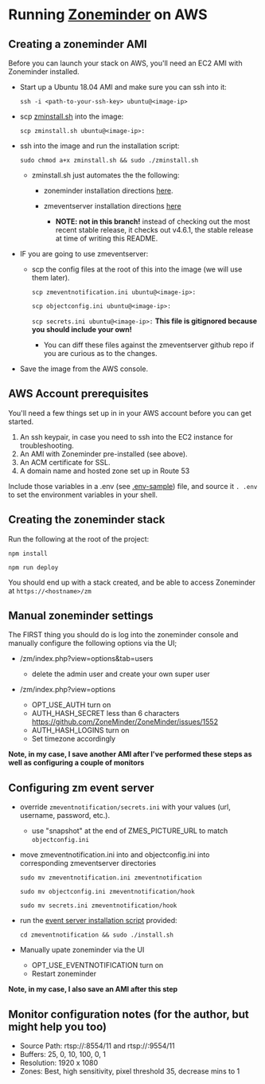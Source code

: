 # Running [Zoneminder](https://zoneminder.com/) on AWS

## Creating a zoneminder AMI

Before you can launch your stack on AWS, you'll need an EC2 AMI with Zoneminder installed.

*   Start up a Ubuntu 18.04 AMI and make sure you can ssh into it:

    `ssh -i <path-to-your-ssh-key> ubuntu@<image-ip>`
    
*   scp [zminstall.sh](./zminstall.sh) into the image:
    
    `scp zminstall.sh ubuntu@<image-ip>:`
        
*   ssh into the image and run the installation script: 
        
    `sudo chmod a+x zminstall.sh && sudo ./zminstall.sh`
        
    *   zminstall.sh just automates the the following:
    
        * zoneminder installation directions
        [here](https://zoneminder.readthedocs.io/en/latest/installationguide/ubuntu.html#easy-way-ubuntu-18-04-bionic).
        
        * zmeventserver installation directions
        [here](https://zmeventnotification.readthedocs.io/en/latest/guides/install.html)
        
            *   **NOTE: not in this branch!** instead of checking out the most recent stable release,
                it checks out v4.6.1, the stable release at time of writing this README.
            
*   IF you are going to use zmeventserver:

    *   scp the config files at the root of this into the image (we will use them later).
    
        `scp zmeventnotification.ini ubuntu@<image-ip>:`
        
        `scp objectconfig.ini ubuntu@<image-ip>:`
        
        `scp secrets.ini ubuntu@<image-ip>:` **This file is gitignored because you should include your own!**
        
        *   You can diff these files against the zmeventserver github repo if you are curious as to the changes.
        
*   Save the image from the AWS console.

## AWS Account prerequisites

You'll need a few things set up in in your AWS account before you can get started.

1.  An ssh keypair, in case you need to ssh into the EC2 instance for troubleshooting.
2.  An AMI with Zoneminder pre-installed (see above).
3.  An ACM certificate for SSL.
4.  A domain name and hosted zone set up in Route 53

Include those variables in a .env (see [.env-sample](./.env-sample)) file,
and source it `. .env` to set the environment variables in your shell.

## Creating the zoneminder stack

Run the following at the root of the project:

`npm install`

`npm run deploy`

You should end up with a stack created, and be able to access Zoneminder at `https://<hostname>/zm`

## Manual zoneminder settings 

The FIRST thing you should do is log into the zoneminder console and manually configure the following options via the UI;

*   <your-host>/zm/index.php?view=options&tab=users

    *   delete the admin user and create your own super user
    
*   <your-host>/zm/index.php?view=options

    *   OPT_USE_AUTH turn on
    *   AUTH_HASH_SECRET less than 6 characters https://github.com/ZoneMinder/ZoneMinder/issues/1552
    *   AUTH_HASH_LOGINS turn on
    *   Set timezone accordingly
    
**Note, in my case, I save another AMI after I've performed these steps as well as configuring a couple of monitors**
    
## Configuring zm event server

*   override `zmeventnotification/secrets.ini` with your values (url, username, password, etc.).
    *   use "snapshot" at the end of ZMES_PICTURE_URL to match `objectconfig.ini`

*   move zmeventnotification.ini into and objectconfig.ini into corresponding zmeventserver directories

    `sudo mv zmeventnotification.ini zmeventnotification`
    
    `sudo mv objectconfig.ini zmeventnotification/hook`
    
    `sudo mv secrets.ini zmeventnotification/hook`
    
*   run the [event server installation script](./zmeventnotification/install.sh) provided:
    
    `cd zmeventnotification && sudo ./install.sh`

*   Manually upate zoneminder via the UI
    *   OPT_USE_EVENTNOTIFICATION turn on
    *   Restart zoneminder
    
**Note, in my case, I also save an AMI after this step**

## Monitor configuration notes (for the author, but might help you too)
*  Source Path: rtsp://<host>:8554/11 and rtsp://<host>:9554/11
*  Buffers: 25, 0, 10, 100, 0, 1
*  Resolution: 1920 x 1080
*  Zones: Best, high sensitivity, pixel threshold 35, decrease mins to 1
